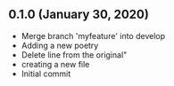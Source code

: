 ## 0.1.0 (January 30, 2020)
  - Merge branch 'myfeature' into develop
  - Adding a new poetry
  - Delete line from the original"
  - creating a new file
  - Initial commit

